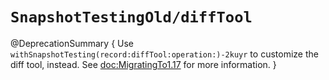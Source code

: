 # ``SnapshotTestingOld/diffTool``

@DeprecationSummary {
  Use ``withSnapshotTesting(record:diffTool:operation:)-2kuyr`` to customize the diff tool, instead.
  See <doc:MigratingTo1.17> for more information.
}
